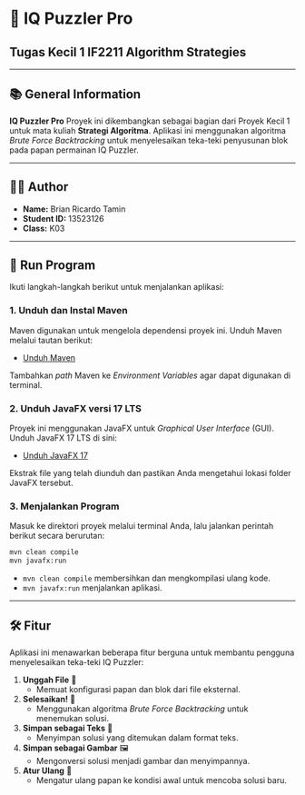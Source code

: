 # 🎯 IQ Puzzler Pro
## Tugas Kecil 1 IF2211 Algorithm Strategies

---

## 📚 General Information
**IQ Puzzler Pro** Proyek ini dikembangkan sebagai bagian dari Proyek Kecil 1 untuk mata kuliah **Strategi Algoritma**. Aplikasi ini menggunakan algoritma *Brute Force Backtracking* untuk menyelesaikan teka-teki penyusunan blok pada papan permainan IQ Puzzler.

---

## 👨‍💻 Author
- **Name:** Brian Ricardo Tamin
- **Student ID:** 13523126
- **Class:** K03

---

## 🚀 Run Program
Ikuti langkah-langkah berikut untuk menjalankan aplikasi:

### 1. **Unduh dan Instal Maven**  
Maven digunakan untuk mengelola dependensi proyek ini. Unduh Maven melalui tautan berikut:  
- [Unduh Maven](https://maven.apache.org/download.cgi)  

Tambahkan *path* Maven ke *Environment Variables* agar dapat digunakan di terminal.

### 2. **Unduh JavaFX versi 17 LTS**  
Proyek ini menggunakan JavaFX untuk *Graphical User Interface* (GUI). Unduh JavaFX 17 LTS di sini:  
- [Unduh JavaFX 17](https://gluonhq.com/products/javafx/)  

Ekstrak file yang telah diunduh dan pastikan Anda mengetahui lokasi folder JavaFX tersebut.

### 3. **Menjalankan Program**  
Masuk ke direktori proyek melalui terminal Anda, lalu jalankan perintah berikut secara berurutan:  
```bash
mvn clean compile
mvn javafx:run

```
- `mvn clean compile` membersihkan dan mengkompilasi ulang kode.  
- `mvn javafx:run` menjalankan aplikasi.  

---


## 🛠️ Fitur  
Aplikasi ini menawarkan beberapa fitur berguna untuk membantu pengguna menyelesaikan teka-teki IQ Puzzler:

1. **Unggah File** 📁  
   - Memuat konfigurasi papan dan blok dari file eksternal.  
2. **Selesaikan!** 🧩  
   - Menggunakan algoritma *Brute Force Backtracking* untuk menemukan solusi.  
3. **Simpan sebagai Teks** 📝  
   - Menyimpan solusi yang ditemukan dalam format teks.  
4. **Simpan sebagai Gambar** 🖼️  
   - Mengonversi solusi menjadi gambar dan menyimpannya.  
5. **Atur Ulang** 🔄  
   - Mengatur ulang papan ke kondisi awal untuk mencoba solusi baru. 